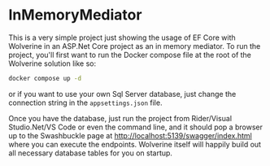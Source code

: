 # InMemoryMediator

This is a very simple project just showing the usage of EF Core with Wolverine in an ASP.Net Core project as an in
memory mediator. To run the project,
you'll first want to run the Docker compose file at the root of the Wolverine solution like so:

```bash
docker compose up -d
```

or if you want to use your own Sql Server database, just change the connection string in the `appsettings.json` file.

Once you have the database, just run the project from Rider/Visual Studio.Net/VS Code or even the command line, and it
should pop a browser up
to the Swashbuckle page at [http://localhost:5139/swagger/index.html](http://localhost:5139/swagger/index.html) where
you can execute the endpoints. Wolverine itself will happily build out all necessary database tables for you on startup.
